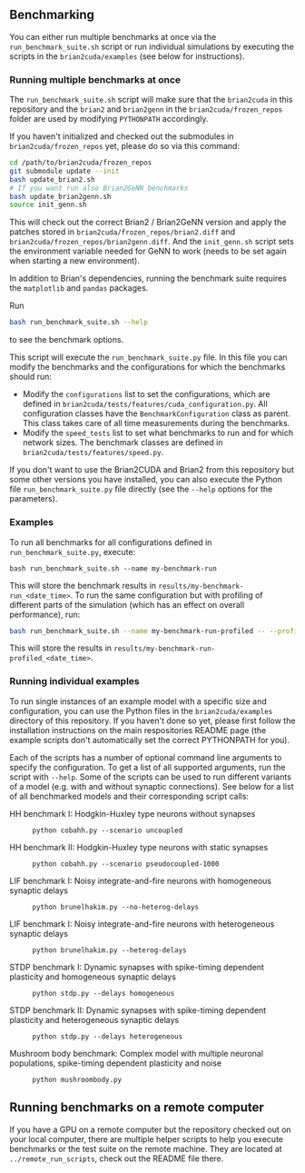 ## Benchmarking

You can either run multiple benchmarks at once via the `run_benchmark_suite.sh` script or
run individual simulations by executing the scripts in the `brian2cuda/examples` (see
below for instructions).

### Running multiple benchmarks at once

The `run_benchmark_suite.sh` script will make sure that the `brian2cuda` in this
repository and the `brian2` and `brian2genn` in the `brian2cuda/frozen_repos` folder are
used by modifying `PYTHONPATH` accordingly.

If you haven't initialized and checked out the submodules in `brian2cuda/frozen_repos`
yet, please do so via this command:
```bash
cd /path/to/brian2cuda/frozen_repos
git submodule update --init
bash update_brian2.sh
# If you want run also Brian2GeNN benchmarks
bash update_brian2genn.sh
source init_genn.sh
```
This will check out the correct Brian2 / Brian2GeNN version and apply the
patches stored in `brian2cuda/frozen_repos/brian2.diff` and
`brian2cuda/frozen_repos/brian2genn.diff`. And the `init_genn.sh` script sets the
environment variable needed for GeNN to work (needs to be set again when starting a new
environment).

In addition to Brian's dependencies, running the benchmark suite requires the `matplotlib` and `pandas` packages.


Run
```bash
bash run_benchmark_suite.sh --help
```
to see the benchmark options.

This script will execute the `run_benchmark_suite.py` file. In this file you
can modify the benchmarks and the configurations for which the benchmarks
should run:
- Modify the `configurations` list to set the configurations, which are
  defined in `brian2cuda/tests/features/cuda_configuration.py`. All
  configuration classes have the `BenchmarkConfiguration` class as parent.
  This class takes care of all time measurements during the benchmarks.
- Modify the `speed_tests` list to set what benchmarks to run and for which
  network sizes. The benchmark classes are defined in
  `brian2cuda/tests/features/speed.py`.

If you don't want to use the Brian2CUDA and Brian2 from this repository but some other versions you have installed, you can also execute the Python file `run_benchmark_suite.py` file directly (see the `--help` options for the parameters).
  
### Examples

To run all benchmarks for all configurations defined in `run_benchmark_suite.py`, execute:
```
bash run_benchmark_suite.sh --name my-benchmark-run
```
This will store the benchmark results in
`results/my-benchmark-run_<date_time>`.
To run the same configuration but with profiling of different parts of the
simulation (which has an effect on overall performance), run:
```bash
bash run_benchmark_suite.sh --name my-benchmark-run-profiled -- --profile
```
This will store the results in
`results/my-benchmark-run-profiled_<date_time>`.

### Running individual examples
To run single instances of an example model with a specific size and configuration, you
can use the Python files in the `brian2cuda/examples` directory of this repository.
If you haven't done so yet, please first follow the installation instructions on the main
respositories README page (the example scripts don't automatically set the correct
PYTHONPATH for you).

Each of the scripts has a number of optional command line arguments to specify the
configuration. To get a list of all supported arguments, run the script with `--help`.
Some of the scripts can be used to run different variants of a model (e.g. with and
without synaptic connections). See below for a list of all benchmarked models and their
corresponding script calls:

<dl>
  <dt>HH benchmark I: Hodgkin-Huxley type neurons without synapses</dt>
  <dd>

  `python cobahh.py --scenario uncoupled`
  </dd>
  <dt>HH benchmark II: Hodgkin-Huxley type neurons with static synapses</dt>
  <dd>

  `python cobahh.py --scenario pseudocoupled-1000`
  </dd>
  <dt>LIF benchmark I: Noisy integrate-and-fire neurons with homogeneous synaptic delays</dt>
  <dd>

  `python brunelhakim.py --no-heterog-delays`
  </dd>
  <dt>LIF benchmark I: Noisy integrate-and-fire neurons with heterogeneous synaptic delays</dt>
  <dd>

  `python brunelhakim.py --heterog-delays`
  </dd>
  <dt>STDP benchmark I: Dynamic synapses with spike-timing dependent plasticity and homogeneous synaptic delays 
  </dt>
  <dd>

  `python stdp.py --delays homogeneous`
  </dd>
  <dt>STDP benchmark II: Dynamic synapses with spike-timing dependent plasticity and heterogeneous synaptic delays 
  </dt>
  <dd>
  
  `python stdp.py --delays heterogeneous`
  </dd>
  <dt>
  Mushroom body benchmark: Complex model with multiple neuronal populations, spike-timing dependent plasticity and noise
  </dt>
  <dd>
  
  `python mushroombody.py`
  </dd>
</dl>


## Running benchmarks on a remote computer

If you have a GPU on a remote computer but the repository checked out on your
local computer, there are multiple helper scripts to help you execute
benchmarks or the test suite on the remote machine. They are located at
`../remote_run_scripts`, check out the README file there.
